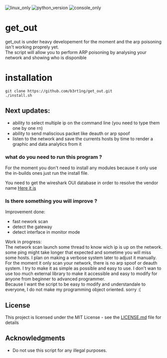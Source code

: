 ![linux_only](https://badgen.net/badge/made%20for/Linux/red) ![python_version](https://badgen.net/badge/python/3.7/yellow) ![console_only](https://badgen.net/badge/icon/terminal%20only/pink?icon=terminal&label)
# get_out
get_out is under heavy developement for the moment and the arp poisoning isn't working proprely yet.  
The script will allow you to perform ARP poisoning by analysing your network and showing who is disponible
# installation  
```
git clone https://github.com/b3rt1ng/get_out.git
./install.sh
```  
## Next updates:

* ability to select multiple ip on the command line (you need to type them one by one rn)
* ability to send maliscious packet like deauth or arp spoof
* listen to the network and save the currents hosts by time to render a graphic and data analytics from it

### what do you need to run this program ?

For the moment you don't need to install any modules because it only use the in-builds ones just run the install file.

You need to get the wireshark OUI database in order to resolve the vendor name
[Here it is](https://gitlab.com/wireshark/wireshark/raw/master/manuf)

### Is there something you will improve ?
Improvement done:  
- fast nework scan
- detect the gateway
- detect interface in monitor mode  

Work in progress:  
The network scan launch some thread to know wich ip is up on the network. some ping might take longer that expected and sometime you will miss some hosts. I plan on making a verbose system later to adjust it manually.  
For the moment it only scan your network, there is no arp spoof or deauth system. I try to make it as simple as possible and easy to use. I don't wan to use too much external library to make it accessible and easy to modify for anyone from beginner to advanced programmer.  
Because I want the script to be easy to modify and understandale to everyone, I do not make my programming object oriented. sorry :(
## License

This project is licensed under the MIT License - see the [LICENSE.md](LICENSE.md) file for details

## Acknowledgments

* Do not use this script for any illegal purposes.

